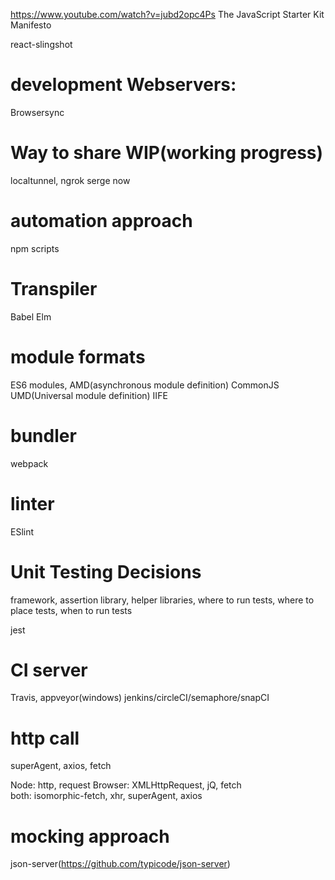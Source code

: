 https://www.youtube.com/watch?v=jubd2opc4Ps
The JavaScript Starter Kit Manifesto

react-slingshot

# development Webservers:

Browsersync

# Way to share WIP(working progress)

localtunnel, ngrok serge now

# automation approach

npm scripts

# Transpiler

Babel Elm

# module formats

ES6 modules, AMD(asynchronous module definition) CommonJS UMD(Universal module definition) IIFE

# bundler

webpack

# linter

ESlint

# Unit Testing Decisions

framework, assertion library, helper libraries, where to run tests, where to place tests, when to run tests

jest

# CI server

Travis, appveyor(windows) jenkins/circleCI/semaphore/snapCI

# http call

superAgent, axios, fetch

Node: http, request
Browser: XMLHttpRequest, jQ, fetch  
both: isomorphic-fetch, xhr, superAgent, axios

# mocking approach

json-server(https://github.com/typicode/json-server)

